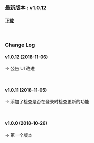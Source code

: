 ### 最新版本 : v1.0.12

#### [下载](https://xyuditqzezxs1008973.cdn.ntruss.com/sdk/GamePotSDK_Android_1106.zip)

<br/>

### Change Log

#### v1.0.12 (2018-11-06)

→ 公告 UI 改进

<br/>

#### v1.0.11 (2018-11-05)

→ 添加了检查是否在登录时检查更新的功能

<br/>

#### v1.0.0 (2018-10-26)

→ 第一个版本
